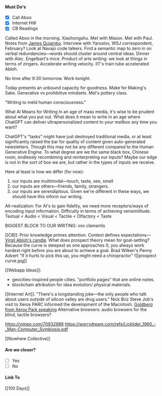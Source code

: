#### Must Do's
- [x] Call Aboo
- [x] Internet HW
- [x] CB Readings

Called Aboo in the morning. Xiaohongshu. Met with Mason. Met with Paul. Notes from [James Quiambo](https://www.jquiambao.com/). Interview with Yaroslov, WSJ correspondent, February? Look at Navajo code talkers. Find a semantic map to zero in on verbal redundancies—words should cluster around central ideas. Dinner with Alec. Engelbart's mice. Product of arts writing: we look at things in terms of zingers. Accelerate writing velocity. IIT's train tube accelerated Abloh.

No time after 9:30 tomorrow. Work tonight.

Today presents an unbound capacity for goodness. 
Make for Making's Sake. Generative vs prohibitive mindsets.
Mel's pottery class.

"Writing to meld human consciousness."

What AI Means for Writing
In an age of mass media, it's wise to be prudent about what you put out. What does it mean to write in an age where ChatGPT can deliver ultrapersonalized content to your mailbox any time you want?

ChatGPT's "tasks" might have just destroyed traditional media, or at least significantly raised the bar for quality of content given auto-generated newsletters. Though this may not be any different compared to the Human Generative Engine. To what degree are we the same black box, Chinese room, endlessly recombining and reinterpreting our inputs? Maybe our edge is not in the sort of box we are, but rather in the types of inputs we receive.

Here at least is how we differ (for now):
1. our inputs are multimodal—touch, taste, see, smell
2. our inputs are others—friends, family, strangers.
3. our inputs are serendipitous. 
Given we're different in these ways, we should have this inform our writing. 

Alt-realization:
For AI's to gain fidelity, we need more receptors/ways of encoding input information.
Difficulty in terms of achieving verisimilitude. Textual < Audio < Visual < Tactile < Olfactory < Taste

BIGGEST BLOCK TO OUR WRITING: vox clamantis

[[CB]]: 
Prior knowledge primes attention. Context defines expectations—[Virgil Abloh's candle](https://www.youtube.com/watch?v=GoombqVS-u4). 
What does prospect theory mean for goal-setting? Because the curve is steepest as one approaches 0, you always work hardest right before you are about to achieve a goal.
Brad Wilken's Penny Advert "If it hurts to pick this up, you might need a chiropractor"
![[prospect curve.jpg]]

[[Webapp Ideas]]: 
- geocities-inspired people cities. "portfolio pages" that are online notes.
- blockchain attribution for idea evolution/ physical materials.

[[Internet Art]]: 
"There's a longstanding joke—the only people who talk about users outside of silicon valley are drug users." Nick Briz
Steve Job's visit to Xerox PARC informed the development of the Macintosh.
[Goldberg from Xerox Park speaking](https://www.youtube.com/watch?v=AuXCc7WSczM)
Alternative browsers: audio browsers for the blind, tactile browsers?

https://vimeo.com/70932989
https://worrydream.com/refs/Licklider_1960_-_Man-Computer_Symbiosis.pdf

[[Nowhere Collective]]
#### Are we closer?
- [ ] Yes
- [ ] No
#### Link To
[[100 Days]]
